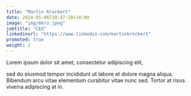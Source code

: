 ```yaml
---
title: "Martin Krockert"
date: 2024-05-06T10:47:58+10:00
image: "img/mkro.jpeg"
jobtitle: "CEO"
linkedinurl: "https://www.linkedin.com/martinkrockert"
promoted: true
weight: 2
---
```


Lorem ipsum dolor sit amet, consectetur adipiscing elit,
<!--more-->

sed do eiusmod tempor incididunt ut labore et dolore magna aliqua. Bibendum arcu vitae elementum curabitur vitae nunc sed. Tortor at risus viverra adipiscing at in.
